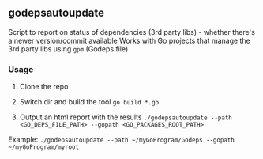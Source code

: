 ## godepsautoupdate
Script to report on status of dependencies (3rd party libs) - whether there's a newer version/commit available
Works with Go projects that manage the 3rd party libs using `gpm` (Godeps file)

### Usage
1. Clone the repo

2. Switch dir and build the tool
`go build *.go`

3. Output an html report with the results
`./godepsautoupdate --path <GO_DEPS_FILE_PATH> --gopath <GO_PACKAGES_ROOT_PATH>`

Example:
`./godepsautoupdate --path ~/myGoProgram/Godeps --gopath ~/myGoProgram/myroot`

